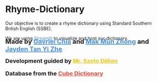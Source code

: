 # Rhyme-Dictionary
<p>Our objective is to create a rhyme dictionary using Standard Southern British English (SSBE).</p>
We are using <a href="https://streamlit.io" target="_blank" style="color: #4A90E2;">Streamlit</a> to visualize and host our dictionary.
<h3 style='text-align: left; font-size: 20px; margin-top: -10px;'>Made by 
<a href="https://sites.google.com/view/gavrielchia/" target="_blank" style="color: #4A90E2;">Gavriel Chia</a> and 
<a href="https://sites.google.com/view/test/" target="_blank" style="color: #4A90E2;">Mak Mun Zhong</a> and  
<a href="https://sites.google.com/view/test/" target="_blank" style="color: #4A90E2;">Jayden Tan Yi Zhe</a></h3>
<h4 style='text-align: left; font-size: 18px; margin-top: -5px;'>Development guided by 
<a href="https://www.instagram.com/szetodl/" target="_blank" style="color: #F1C40F;">Mr. Szeto Dillion</a></h4>
<h4 style='text-align: left; font-size: 18px; margin-top: -5px;'>Database from the 
<a href="http://seas.elte.hu/cube/" target="_blank" style="color: #E74C3C;">Cube Dictionary</a></h4>
